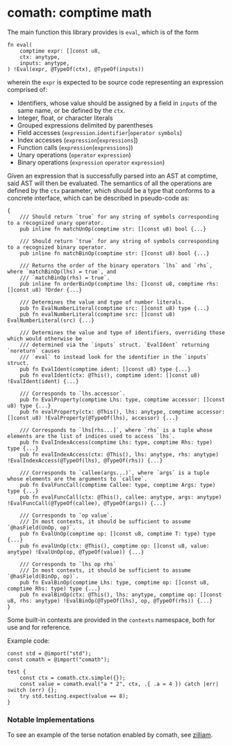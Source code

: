 # comath: comptime math
The main function this library provides is `eval`, which is of the form
```zig
fn eval(
    comptime expr: []const u8,
    ctx: anytype,
    inputs: anytype,
) !Eval(expr, @TypeOf(ctx), @TypeOf(inputs))
```
wherein the `expr` is expected to be source code representing an expression comprised of:
* Identifiers, whose value should be assigned by a field in `inputs` of the same name, or be defined by the `ctx`.
* Integer, float, or character literals
* Grouped expressions delimited by parentheses
* Field accesses (`expression`.`identifier`|`operator symbols`)
* Index accesses (`expression`[`expressions`])
* Function calls (`expression`(`expressions`))
* Unary operations (`operator` `expression`)
* Binary operations (`expression` `operator` `expression`)

Given an expression that is successfully parsed into an AST at comptime, said AST will then be evaluated.
The semantics of all the operations are defined by the `ctx` parameter, which should be a type that conforms to a concrete interface,
which can be described in pseudo-code as:
```zig
{
    /// Should return `true` for any string of symbols corresponding to a recognized unary operator.
    pub inline fn matchUnOp(comptime str: []const u8) bool {...}

    /// Should return `true` for any string of symbols corresponding to a recognized binary operator.
    pub inline fn matchBinOp(comptime str: []const u8) bool {...}

    /// Returns the order of the binary operators `lhs` and `rhs`, where `matchBinOp(lhs) = true`, and
    /// `matchBinOp(rhs) = true`.
    pub inline fn orderBinOp(comptime lhs: []const u8, comptime rhs: []const u8) ?Order {...}

    /// Determines the value and type of number literals.
    pub fn EvalNumberLiteral(comptime src: []const u8) type {...}
    pub fn evalNumberLiteral(comptime src: []const u8) EvalNumberLiteral(src) {...}

    /// Determines the value and type of identifiers, overriding those which would otherwise be
    /// determined via the `inputs` struct. `EvalIdent` returning `noreturn` causes
    /// `eval` to instead look for the identifier in the `inputs` struct.
    pub fn EvalIdent(comptime ident: []const u8) type {...}
    pub fn evalIdent(ctx: @This(), comptime ident: []const u8) !EvalIdent(ident) {...}

    /// Corresponds to `lhs.accessor`.
    pub fn EvalProperty(comptime Lhs: type, comptime accessor: []const u8) type {...}
    pub fn evalProperty(ctx: @This(), lhs: anytype, comptime accessor: []const u8) !EvalProperty(@TypeOf(lhs), accessor) {...}

    /// Corresponds to `lhs[rhs...]`, where `rhs` is a tuple whose elements are the list of indices used to access `lhs`.
    pub fn EvalIndexAccess(comptime Lhs: type, comptime Rhs: type) type {...}
    pub fn evalIndexAccess(ctx: @This(), lhs: anytype, rhs: anytype) !EvalIndexAccess(@TypeOf(lhs), @TypeOf(rhs)) {...}

    /// Corresponds to `callee(args...)`, where `args` is a tuple whose elements are the arguments to `callee`.
    pub fn EvalFuncCall(comptime Callee: type, comptime Args: type) type {...}
    pub fn evalFuncCall(ctx: @This(), callee: anytype, args: anytype) !EvalFuncCall(@TypeOf(callee), @TypeOf(args)) {...}

    /// Corresponds to `op value`.
    /// In most contexts, it should be sufficient to assume `@hasField(UnOp, op)`.
    pub fn EvalUnOp(comptime op: []const u8, comptime T: type) type {...}
    pub fn evalUnOp(ctx: @This(), comptime op: []const u8, value: anytype) !EvalUnOp(op, @TypeOf(value)) {...}

    /// Corresponds to `lhs op rhs`
    /// In most contexts, it should be sufficient to assume `@hasField(BinOp, op)`.
    pub fn EvalBinOp(comptime Lhs: type, comptime op: []const u8, comptime Rhs: type) type {...}
    pub fn evalBinOp(ctx: @This(), lhs: anytype, comptime op: []const u8, rhs: anytype) !EvalBinOp(@TypeOf(lhs), op, @TypeOf(rhs)) {...}
}
```

Some built-in contexts are provided in the `contexts` namespace, both for use and for reference.

Example code:
```zig
const std = @import("std");
const comath = @import("comath");

test {
    const ctx = comath.ctx.simple({});
    const value = comath.eval("a * 2", ctx, .{ .a = 4 }) catch |err| switch (err) {};
    try std.testing.expect(value == 8);
}
```

### Notable Implementations
To see an example of the terse notation enabled by comath, see [zilliam](https://github.com/ymndoseijin/zilliam).
